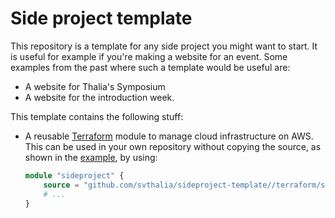 # Side project template

This repository is a template for any side project you might want to start.
It is useful for example if you're making a website for an event. 
Some examples from the past where such a template would be useful are:

- A website for Thalia's Symposium
- A website for the introduction week.

This template contains the following stuff:

- A reusable [Terraform](https://developer.hashicorp.com/terraform) module to manage cloud infrastructure on AWS.
  This can be used in your own repository without copying the source, as shown in the [example](terraform/sideproject/examples/examplecie/main.tf), by using:
  ```terraform
  module "sideproject" {
      source = "github.com/svthalia/sideproject-template//terraform/sideproject?ref=main"
      # ...
  }
  ```

